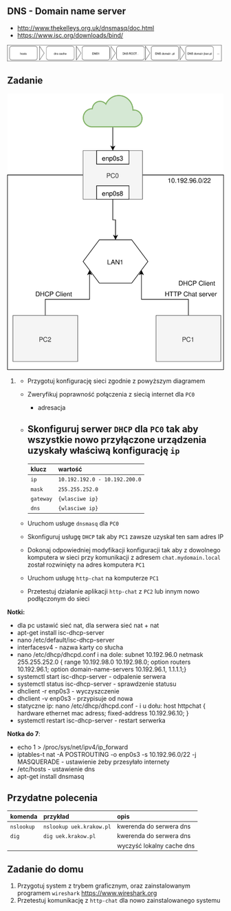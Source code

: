 DNS - Domain name server
------------------------

  * http://www.thekelleys.org.uk/dnsmasq/doc.html
  * https://www.isc.org/downloads/bind/
  
  ![dns query](dns-query.svg)

Zadanie
------------

![zadanie 9](dns.svg)

1.
   * Przygotuj konfigurację sieci zgodnie z powyższym diagramem
   * Zweryfikuj poprawność połączenia z siecią internet dla ``PC0``
      * adresacja
   * Skonfiguruj serwer ``DHCP`` dla ``PC0`` tak aby wszystkie nowo przyłączone urządzenia uzyskały właściwą konfigurację
      ``ip`` 
      -------------------------
      | klucz    |  wartość   |
      | ------------- |:-------------|  
      |   ``ip``   |   ``10.192.192.0 - 10.192.200.0``  |
      |   ``mask`` |   ``255.255.252.0``                |
      |   ``gateway`` |     ``{wlasciwe ip}``              |
      |   ``dns``  |  ``{wlasciwe ip}``                 |
     
   * Uruchom usługe ``dnsmasq`` dla ``PC0``
   * Skonfiguruj usługę ``DHCP`` tak aby ``PC1`` zawsze uzyskał ten sam adres IP
   * Dokonaj odpowiedniej modyfikacji konfiguracji tak aby z dowolnego komputera w sieci 
   przy komunikacji z adresem ``chat.mydomain.local`` został rozwinięty na adres komputera ``PC1``
   * Uruchom usługę ``http-chat`` na komputerze ``PC1``
   * Przetestuj działanie aplikacji ``http-chat`` z ``PC2`` lub innym nowo podłączonym do sieci
   
**Notki:**
   * dla pc ustawić sieć nat, dla serwera sieć nat + nat
   * apt-get install isc-dhcp-server
   * nano /etc/default/isc-dhcp-server
   * interfacesv4 - nazwa karty co słucha
   * nano /etc/dhcp/dhcpd.conf i na dole:
     subnet 10.192.96.0 netmask 255.255.252.0 {
     range 10.192.98.0 10.192.98.0;
     option routers 10.192.96.1;
     option domain-name-servers 10.192.96.1, 1.1.1.1;}
   * systemctl start isc-dhcp-server - odpalenie serwera
   * systemctl status isc-dhcp-server - sprawdzenie statusu
   * dhclient -r enp0s3 - wyczyszczenie
   * dhclient -v enp0s3 - przypisuje od nowa
   * statyczne ip: 
      nano /etc/dhcp/dhcpd.conf - i u dołu:
      host httpchat {
      hardware ethernet mac adress;
      fixed-address 10.192.96.10;
      }
   * systemctl restart isc-dhcp-server - restart serwerka
   
**Notka do 7**:
   * echo 1 > /proc/sys/net/ipv4/ip_forward
   * iptables-t nat -A POSTROUTING -o enp0s3 -s 10.192.96.0/22 -j MASQUERADE - ustawienie żeby przesyłało internety
   * /etc/hosts - ustawienie dns
   * apt-get install dnsmasq
     

Przydatne polecenia
-------------------


| komenda    |  przykład   | opis  |
| ------------- |:-------------| :---------------| 
|   ``nslookup``    | ``nslookup uek.krakow.pl`` | kwerenda do serwera dns |
|   ``dig``         | ``dig uek.krakow.pl``      | kwerenda do serwera dns |
|                   |                            | wyczyść lokalny cache dns |   


Zadanie do domu
---------------

1. Przygotuj system z trybem graficznym, oraz zainstalowanym programem 
``wireshark`` https://www.wireshark.org
2. Przetestuj komunikację z ``http-chat`` dla nowo zainstalowanego systemu
  
